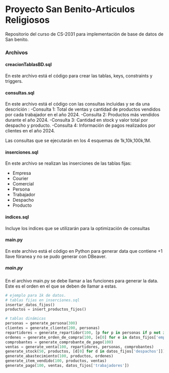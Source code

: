 # Proyecto San Benito-Articulos Religiosos
Repositorio del curso de CS-2031 para implementación de base de datos de San benito.
### Archivos
#### creacionTablasBD.sql
En este archivo está el código para crear las tablas, keys, constraints y triggers.
#### consultas.sql
En este archivo está el código con las consultas incluidas y se da una descrición :
-Consulta 1: Total de ventas y cantidad de productos vendidos por cada trabajador en el año 2024.
-Consulta 2: Productos más vendidos durante el año 2024.
-Consulta 3: Cantidad en stock y valor total por despacho y producto.
-Consulta 4: Información de pagos realizados por clientes en el año 2024.

Las consultas que se ejecutarán en los 4 esquemas de 1k,10k,100k,1M.

#### inserciones.sql
En este archivo se realizan las inserciones de las tablas fijas:
- Empresa
- Courier
- Comercial
- Persona
- Trabajador
- Despacho
- Producto
#### indices.sql
Incluye los indices que se utilizarán para la optimización de consultas
#### main.py

En este archivo está el código en Python para generar data que contiene +1 llave fóranea y no se pudo generar con DBeaver.


#####  main.py


En el archivo main.py se debe llamar a las funciones para generar la data. Este es el orden en el que se deben de llamar a estas.

```python
# ejemplo para 1k de datos.
# tablas fijas en inserciones.sql
insertar_datos_fijos()
productos = insert_productos_fijos()

# tablas dinámicas
personas = generate_persona(300)
clientes = generate_cliente(200, personas)          
repartidores = generate_repartidor(100, [p for p in personas if p not in clientes], [e[0] for e in datos_fijos['empresas'] if e[4] == 'Courier']) 
ordenes = generate_orden_de_compra(100, [e[0] for e in datos_fijos['empresas']], [d[0] for d in datos_fijos['despachos']])
comprobantes = generate_comprobante_de_pago(100) 
ventas = generate_venta(100, repartidores, personas, comprobantes)
generate_stock(50, productos, [d[0] for d in datos_fijos['despachos']])           
generate_abastecimiento(100, productos, ordenes)    
generate_item_vendido(100, productos, ventas)      
generate_pago(100, ventas, datos_fijos['trabajadores'])

```


